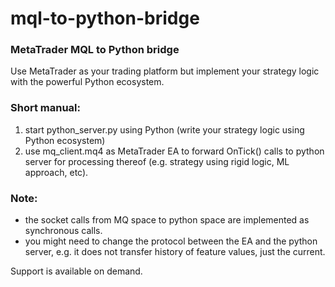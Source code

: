 # mql-to-python-bridge
### MetaTrader MQL to Python bridge
Use MetaTrader as your trading platform but implement your strategy logic with the powerful Python ecosystem.


### Short manual:
1) start python_server.py using Python (write your strategy logic using Python ecosystem)
2) use mq_client.mq4 as MetaTrader EA to forward OnTick() calls to python server for processing thereof (e.g. strategy using rigid logic, ML approach, etc).

### Note: 
- the socket calls from MQ space to python space are implemented as synchronous calls.
- you might need to change the protocol between the EA and the python server, e.g. it does not transfer history of feature values, just the current.

Support is available on demand.